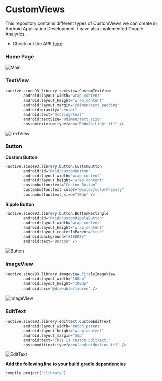 # CustomViews
This repository contains different types of CustomViews we can create in Android Application Development.
I have also implemented Google Analytics.

- Check out the APK [here](https://appetize.io/app/2fcng57f0ng55x7e1dahzgay7m)

### Home Page
![Main](https://github.com/activesince93/CustomViews/blob/master/screenshots/main.png)

### TextView
```sh
<active.since93.librery.textview.CustomTextView
        android:layout_width="wrap_content"
        android:layout_height="wrap_content"
        android:layout_margin="@dimen/text_padding"
        android:gravity="center"
        android:text="@string/text"
        android:textSize="@dimen/text_size"
        customtextview:typeface="Roboto-Light.ttf" />
```
![TextView](https://github.com/activesince93/CustomViews/blob/master/screenshots/textview.png)

### Button
**Custom Button**
```sh
<active.since93.librery.button.CustomButton
        android:id="@+id/customButton"
        android:layout_width="wrap_content"
        android:layout_height="wrap_content"
        custombutton:text="Custom Button"
        custombutton:text_color="@color/colorPrimary"
        custombutton:text_size="10dp" />
```

**Ripple Button**
```sh
<active.since93.librery.button.ButtonRectangle
        android:id="@+id/customRippleButton"
        android:layout_width="wrap_content"
        android:layout_height="wrap_content"
        android:layout_centerInParent="true"
        android:background="#1E88E5"
        android:text="Button" />
```
![Button](https://github.com/activesince93/CustomViews/blob/master/screenshots/button.png)

### ImageView
```sh
<active.since93.librery.imageview.CircleImageView
        android:layout_width="100dp"
        android:layout_height="100dp"
        android:src="@drawable/lauren" />
```
![ImageView](https://github.com/activesince93/CustomViews/blob/master/screenshots/imageview.png)

### EditText
```sh
<active.since93.librery.edittext.CustomEditText
        android:layout_width="match_parent"
        android:layout_height="wrap_content"
        android:layout_margin="5dp"
        android:text="This is custom EditText."
        customedittext:typeface="androidnation.ttf" />
```
![EditText](https://github.com/activesince93/CustomViews/blob/master/screenshots/edittext.png)

**Add the following line to your build.gradle dependencies**
```sh
compile project(':library')
```
